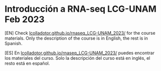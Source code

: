 # Introducción a RNA-seq LCG-UNAM Feb 2023

[EN] Check [lcolladotor.github.io/rnaseq_LCG-UNAM_2023/](http://lcolladotor.github.io/rnaseq_LCG-UNAM_2023/) for the course materials. Only the description of the course is in English, the rest is in Spanish.

[ES] En [lcolladotor.github.io/rnaseq_LCG-UNAM_2023/](http://lcolladotor.github.io/rnaseq_LCG-UNAM_2023/) puedes encontrar los materiales del curso. Solo la descripción del curso está en inglés, el resto está en español.
